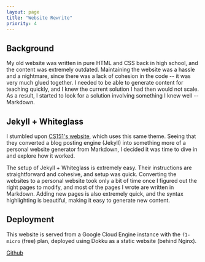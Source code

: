 ```yaml
---
layout: page
title: "Website Rewrite"
priority: 4
---
```


## Background
My old website was written in pure HTML and CSS back in high school, and the content was extremely outdated. Maintaining the website was a hassle and a nightmare, since there was a lack of cohesion in the code -- it was very much glued together. I needed to be able to generate content for teaching quickly, and I knew the current solution I had then would not scale. As a result, I started to look for a solution involving something I knew well -- Markdown.

## Jekyll + Whiteglass
I stumbled upon [CS151's website](http://inst.eecs.berkeley.edu/~eecs151/sp18/), which uses this same theme. Seeing that they converted a blog posting engine (Jekyll) into something more of a personal website generator from Markdown, I decided it was time to dive in and explore how it worked.

The setup of Jekyll + Whiteglass is extremely easy. Their instructions are straightforward and cohesive, and setup was quick. Converting the websites to a personal website took only a bit of time once I figured out the right pages to modify, and most of the pages I wrote are written in Markdown. Adding new pages is also extremely quick, and the syntax highlighting is beautiful, making it easy to generate new content.

## Deployment
This website is served from a Google Cloud Engine instance with the `f1-micro` (free) plan, deployed using Dokku as a static website (behind Nginx).

[Github](https://github.com/addcninblue/addcninblue.github.io)
